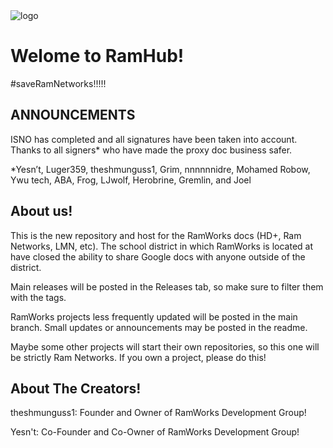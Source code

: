 <picture>
 <source media="(prefers-color-scheme: dark)" srcset="https://github.com/theshmunguss1/RamHub/blob/main/docs/ramworks/imgs/image1.png?raw=true">
 <source media="(prefers-color-scheme: light)" srcset="https://github.com/theshmunguss1/RamHub/blob/main/docs/ramworks/imgs/image1.png?raw=true">
 <img alt="logo" src="https://github.com/theshmunguss1/RamHub/blob/main/docs/ramworks/imgs/image1.png?raw=true">
</picture>

# Welome to RamHub!
#saveRamNetworks!!!!!
## ANNOUNCEMENTS

ISNO has completed and all signatures have been taken into account. Thanks to all signers* who have made the proxy doc business safer.

*Yesn’t, Luger359, theshmunguss1, Grim, nnnnnnidre, Mohamed Robow, Ywu tech,  ABA, Frog, LJwolf, Herobrine, Gremlin, and Joel



## About us!

This is the new repository and host for the RamWorks docs (HD+, Ram Networks, LMN, etc). The school district in which RamWorks is located at have closed the ability to share Google docs with anyone outside of the district.

Main releases will be posted in the Releases tab, so make sure to filter them with the tags.

RamWorks projects less frequently updated will be posted in the main branch. Small updates or announcements may be posted in the readme.

Maybe some other projects will start their own repositories, so this one will be strictly Ram Networks. If you own a project, please do this!


## About The Creators!
theshmunguss1: Founder and Owner of RamWorks Development Group!

Yesn't: Co-Founder and Co-Owner of RamWorks Development Group!
